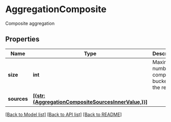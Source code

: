 # AggregationComposite

Composite aggregation
## Properties
Name | Type | Description | Notes
------------ | ------------- | ------------- | -------------
**size** | **int** | Maximum number of composite buckets in the result | [optional] 
**sources** | [**[{str: (AggregationCompositeSourcesInnerValue,)}]**](AggregationCompositeSourcesInnerValue.md) |  | [optional] 


[[Back to Model list]](../README.md#documentation-for-models) [[Back to API list]](../README.md#documentation-for-api-endpoints) [[Back to README]](../README.md)


